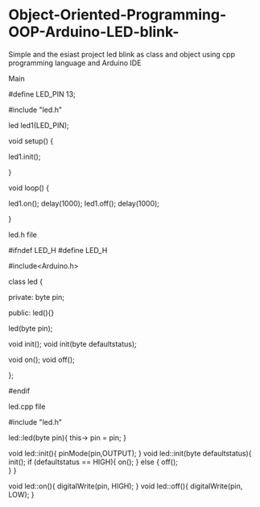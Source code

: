 # Object-Oriented-Programming-OOP-Arduino-LED-blink-
Simple and the esiast project led blink as class and object using cpp programming language and Arduino IDE  

Main 

#define LED_PIN 13;

#include "led.h"

led led1(LED_PIN);

void setup() {

 led1.init();

}

void loop() {

 led1.on();
 delay(1000);
 led1.off();
 delay(1000);

}

led.h file

#ifndef LED_H
#define LED_H

#include<Arduino.h>

class led  {

private: 
 byte pin;
 
 public:
 led(){}
 
  led(byte pin);

 void init();
 void init(byte defaultstatus);

 void on();
 void off();
 
};

#endif

led.cpp file

#include "led.h"


 led::led(byte pin){
  this-> pin = pin;
  }

 void led::init(){
  pinMode(pin,OUTPUT);
 }
 void led::init(byte defaultstatus){
  init();
      if (defaultstatus == HIGH){
       on();
      }
       else {
       off();    
      }
 }

 void led::on(){
   digitalWrite(pin, HIGH);
 }
 void led::off(){
   digitalWrite(pin, LOW);
 }

